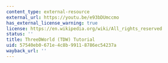 ```yaml
---
content_type: external-resource
external_url: https://youtu.be/e93bDUmccmo
has_external_license_warning: true
license: https://en.wikipedia.org/wiki/All_rights_reserved
status: ''
title: ThreeDWorld (TDW) Tutorial
uid: 57540eb0-671e-4c8b-9911-8786ec54237a
wayback_url: ''
---
```

